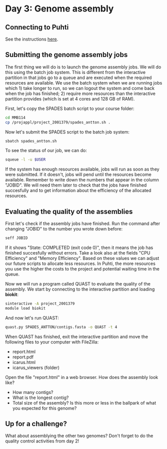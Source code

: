 # Day 3: Genome assembly

## Connecting to Puhti

See the instructions [here](https://github.com/igorspp/MMB-114/blob/master/01-UNIX-and-CSC.md#connecting-to-puhti).

## Submitting the genome assembly jobs

The first thing we will do is to launch the genome assembly jobs. We will do this using the batch job system. This is different from the interactive partition in that jobs go to a queue and are executed when the required resources are available. We use the batch system when we are running jobs which 1) take longer to run, so we can logout the system and come back when the job has finished; 2) require more resources than the interactive partition provides (which is set at 4 cores and 128 GB of RAM).  

First, let's copy the SPADES batch script to your course folder:

```bash
cd MMB114
cp /projappl/project_2001379/spades_antton.sh .
```

Now let's submit the SPADES script to the batch job system:

```bash
sbatch spades_antton.sh
```

To see the status of our job, we can do:

```bash
squeue -l -u $USER
```

If the system has enough resources available, jobs will run as soon as they were submitted. If it doesn't, jobs will pend until the resources become available. Remember to write down the numbers that appear in the column "JOBID". We will need them later to check that the jobs have finished succesfully and to get information about the efficiency of the allocated resources.

## Evaluating the quality of the assemblies

First let's check if the assembly jobs have finished. Run the command after changing "JOBID" to the number you wrote down before:

```bash
seff JOBID
```

If it shows "State: COMPLETED (exit code 0)", then it means the job has finished succesfully without errors. Take a look also at the fields "CPU Efficiency" and "Memory Efficiency". Based on these values we can adjust our future scripts to allocate less resources. In Puhti, the more resources you use the higher the costs to the project and potential waiting time in the queue.  

Now we will run a program called QUAST to evaluate the quality of the assembly. We start by connecting to the interactive partition and loading **biokit**:

```bash
sinteractive -A project_2001379
module load biokit
```

And now let's run QUAST:

```bash
quast.py SPADES_ANTTON/contigs.fasta -o QUAST -t 4
```

When QUAST has finished, exit the interactive partition and move the following files to your computer with FileZilla:

* report.html
* report.pdf
* icarus.html
* icarus_viewers (folder)

Open the file "report.html" in a web browser. How does the assembly look like?

*	How many contigs?
* What is the longest contig?
*	Total size of the assembly? Is this more or less in the ballpark of what you expected for this genome?

## Up for a challenge?

What about assemblying the other two genomes? Don't forget to do the quality control activities from day 2!
